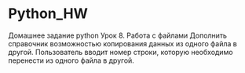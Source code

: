 # Python_HW
Домашнее задание python
Урок 8. Работа с файлами
Дополнить справочник возможностью копирования данных из одного файла в другой. 
Пользователь вводит номер строки, которую необходимо перенести из одного файла в другой.
